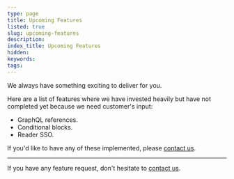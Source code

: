 ```yaml
---
type: page
title: Upcoming Features
listed: true
slug: upcoming-features
description: 
index_title: Upcoming Features
hidden: 
keywords: 
tags: 
---
```


We always have something exciting to deliver for you. 

Here are a list of features where we have invested heavily but have not completed yet because we need customer's input:

- GraphQL references.
- Conditional blocks.
- Reader SSO.

If you'd like to have any of these implemented, please [contact us](/support-center/contact-us).

---

If you have any feature request, don't hesitate to [contact us](/support-center/contact-us).